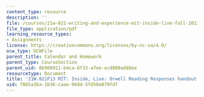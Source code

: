 ```yaml
---
content_type: resource
description: ''
file: /courses/21w-021-writing-and-experience-mit-inside-live-fall-2013/f865a3ba1b36caae96845fd50a079fdf_MIT21W_021F13_Orwellreader.pdf
file_type: application/pdf
learning_resource_types:
- Assignments
license: https://creativecommons.org/licenses/by-nc-sa/4.0/
ocw_type: OCWFile
parent_title: Calendar and Homework
parent_type: CourseSection
parent_uid: 0b960911-b4ca-6f33-a7ee-ecd880add8ee
resourcetype: Document
title: '21W.021F13 MIT: Inside, Live: Orwell Reading Responses handout'
uid: f865a3ba-1b36-caae-9684-5fd50a079fdf
---
```

